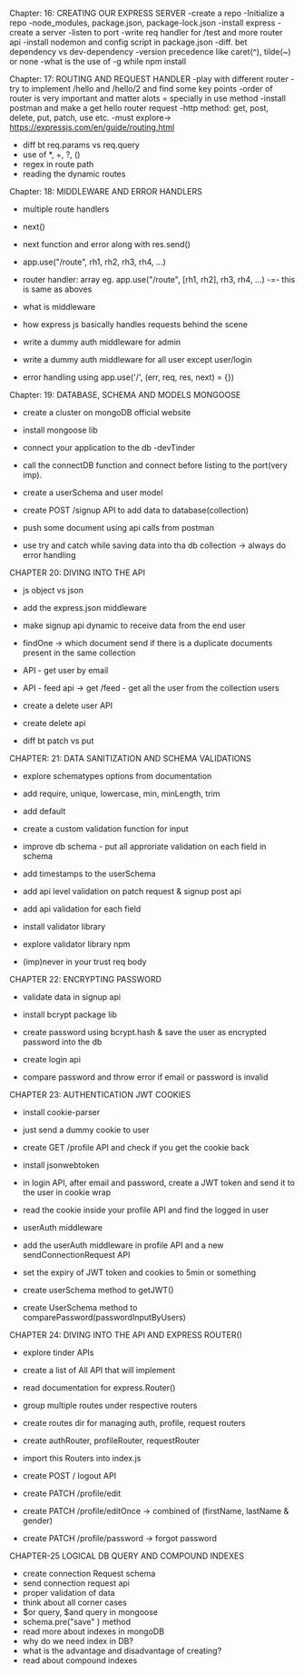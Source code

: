 Chapter: 16: CREATING OUR EXPRESS SERVER
-create a repo
-Initialize a repo
-node_modules, package.json, package-lock.json
-install express
-create a server
-listen to port 
-write req handler for /test and more router api
-install nodemon and config script in package.json
-diff. bet dependency vs dev-dependency
-version precedence like caret(^), tilde(~) or none
-what is the use of -g while npm install


Chapter: 17: ROUTING AND REQUEST HANDLER
-play with different router
-try to implement /hello and /hello/2 and find some key points
-order of router is very important and matter alots = specially in use method
-install postman and make a get hello router request
-http method: get, post, delete, put, patch, use etc.
-must explore->  https://expressjs.com/en/guide/routing.html
- diff bt req.params vs req.query
- use of *, +, ?, () 
- regex in route path
- reading the dynamic routes


Chapter: 18: MIDDLEWARE AND ERROR HANDLERS
- multiple route handlers
- next()
- next function and error along with res.send()
- app.use("/route", rh1, rh2, rh3, rh4, ...)
- router handler: array
 eg. app.use("/route", [rh1, rh2], rh3, rh4, ...) -=- this is same as aboves

 - what is middleware
 - how express js basically handles requests behind the scene
 - write a dummy auth middleware for admin
 - write a dummy auth middleware for all user except user/login 

 - error handling using app.use('/', (err, req, res, next) = {})



Chapter: 19: DATABASE, SCHEMA AND MODELS MONGOOSE
- create a cluster on mongoDB official website
- install mongoose lib
- connect your application to the db  -devTinder
- call the connectDB function and connect before listing to the port(very imp).

- create a userSchema and user model

- create POST /signup API to add data to database(collection)
- push some document using api calls from postman
- use try and catch while saving data into tha db collection -> always do error handling 



CHAPTER 20: DIVING INTO THE API
- js object vs json 
- add the express.json middleware 
- make signup api dynamic to receive data from the end user

- findOne -> which document send if there is a duplicate documents present in the same collection
- API - get user by email
- API - feed api -> get /feed - get all the user from the collection users

- create a delete user API
- create delete api
- diff bt patch vs put


CHAPTER: 21: DATA SANITIZATION AND SCHEMA VALIDATIONS
 - explore schematypes options from documentation
 - add require, unique, lowercase, min, minLength, trim
 - add default
 - create a custom validation function for input
 - improve db schema - put all approriate validation on each field in schema
 - add timestamps to the userSchema 

 - add api level validation on patch request & signup post api
 - add api validation for each field

 - install validator library
 - explore validator library npm
 - (imp)never in your trust req body


 CHAPTER 22: ENCRYPTING PASSWORD
 - validate data in signup api  
 - install bcrypt package lib
 - create password using bcrypt.hash & save the user as encrypted password into the db

 - create login api
 - compare password and throw error if email or password is invalid


 CHAPTER 23: AUTHENTICATION JWT COOKIES
 - install cookie-parser 
 - just send a dummy cookie to user
 - create GET /profile API and check if you get the cookie back
 - install jsonwebtoken
 - in login API, after email and password, create a JWT token and send it to the user in cookie wrap
 - read the cookie inside your profile API and find the logged in user

 - userAuth middleware
 - add the userAuth middleware in profile API and a new sendConnectionRequest API
 - set the expiry of JWT token and cookies to 5min or something

 - create userSchema method to getJWT()
 - create UserSchema method to comparePassword(passwordInputByUsers)

CHAPTER 24: DIVING INTO THE API AND EXPRESS ROUTER()
 - explore tinder APIs
 - create a list of All API that will implement

 - read documentation for express.Router()
 - group multiple routes under respective routers
 - create routes dir for managing auth, profile, request routers
 - create authRouter, profileRouter, requestRouter
 - import this Routers into index.js

 - create POST / logout API
 - create PATCH /profile/edit
 - create PATCH /profile/editOnce -> combined of (firstName, lastName & gender)
 - create PATCH /profile/password -> forgot password


CHAPTER-25 LOGICAL DB QUERY AND COMPOUND INDEXES
 - create connection Request schema
 - send connection request api
 - proper validation of data
 - think about all corner cases
 - $or query, $and query in mongoose
 - schema.pre("save" ) method
 - read more about indexes in mongoDB
 - why do we need index in DB?
 - what is the advantage and disadvantage of creating?
 - read about compound indexes